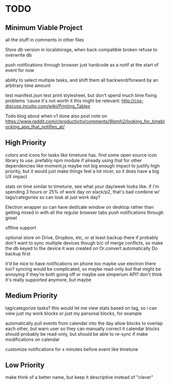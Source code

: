 # TODO

## Minimum Viable Project

all the stuff in comments in other files

Store db version in localstorsge, when back compatible broken refuse to overwrite db

push notifications through browser
	just hardcode as a notif at the start of event for now

ability to select multiple tasks, and shift them all backword/forward by an arbitrary time amount

test manifest.json
test print stylesheet, but don't spend much time fixing problems 'cause it's not worth it
	this might be relevant: http://css-discuss.incutio.com/wiki/Printing_Tables

Todo blog about when v1 done
also post note on https://www.reddit.com/r/productivity/comments/9lqmh2/looking_for_timeblocking_app_that_notifies_at/




## High Priority

colors and icons for tasks like timetune has. find some open source icon library to use. prefably npm module if already using that for other dependencies like moment.js
	maybe not big enough impact to justify high priority, but it would just make things feel a lot nicer, so it does have a big UX impact
	

stats on time
	similar to timetune, see what your day/week looks like. if i'm spending 3 hours or 25% of work day on slack/p2, that's bad
	combine w/ tags/categories so can look at just work day?

Electron wrapper so can have dedicate window on desktop rather than getting mixed in with all the regular browser tabs
	push notifications through growl

offline support

optional store on Drive, Dropbox, etc, or at least backup there if
	probably don't want to sync multiple devices though b/c of merge conflicts, so make the db keyed to the device it was created on
Or.convert automatically
Do backup first

it'd be nice to have notifications on phone too
	maybe use electron there too?
syncing would be complicated, so maybe read-only
but that might be annoying if they're both going off
or maybe use simperium API? don't think it's really supported anymore, but maybe




## Medium Priority

tag/categorize tasks?
	this would let me view stats based on tag, so i can view just my work blocks or just my personal blocks, for example


automatically pull events from calendar into the day
	allow blocks to overlap each other, but warn user so they can manually correct it
	calendar blocks should probably be read-only, but should be able to re-sync if make modifications on calendar

customize notifications for x minutes before event like timetune


## Low Priority

make think of a better name, but keep it descriptive instead of "clever"
